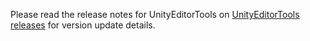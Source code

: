 Please read the release notes for UnityEditorTools on [UnityEditorTools releases](https://github.com/Rutherfordum/UnityEditorTools/releases) for version update details.